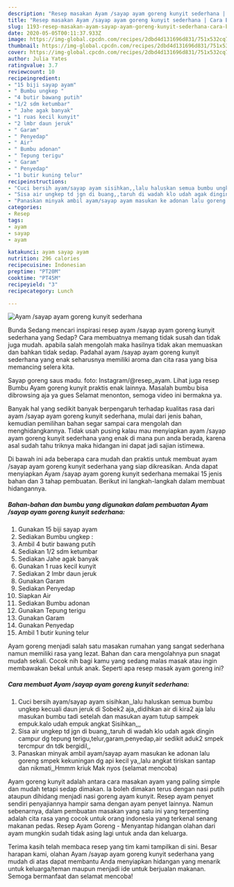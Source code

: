 ```yaml
---
description: "Resep masakan Ayam /sayap ayam goreng kunyit sederhana | Cara Buat Ayam /sayap ayam goreng kunyit sederhana Yang Enak Dan Mudah"
title: "Resep masakan Ayam /sayap ayam goreng kunyit sederhana | Cara Buat Ayam /sayap ayam goreng kunyit sederhana Yang Enak Dan Mudah"
slug: 1193-resep-masakan-ayam-sayap-ayam-goreng-kunyit-sederhana-cara-buat-ayam-sayap-ayam-goreng-kunyit-sederhana-yang-enak-dan-mudah
date: 2020-05-05T00:11:37.933Z
image: https://img-global.cpcdn.com/recipes/2dbd4d131696d831/751x532cq70/ayam-sayap-ayam-goreng-kunyit-sederhana-foto-resep-utama.jpg
thumbnail: https://img-global.cpcdn.com/recipes/2dbd4d131696d831/751x532cq70/ayam-sayap-ayam-goreng-kunyit-sederhana-foto-resep-utama.jpg
cover: https://img-global.cpcdn.com/recipes/2dbd4d131696d831/751x532cq70/ayam-sayap-ayam-goreng-kunyit-sederhana-foto-resep-utama.jpg
author: Julia Yates
ratingvalue: 3.7
reviewcount: 10
recipeingredient:
- "15 biji sayap ayam"
- " Bumbu ungkep "
- "4 butir bawang putih"
- "1/2 sdm ketumbar"
- " Jahe agak banyak"
- "1 ruas kecil kunyit"
- "2 lmbr daun jeruk"
- " Garam"
- " Penyedap"
- " Air"
- " Bumbu adonan"
- " Tepung terigu"
- " Garam"
- " Penyedap"
- "1 butir kuning telur"
recipeinstructions:
- "Cuci bersih ayam/sayap ayam sisihkan,,lalu haluskan semua bumbu ungkep kecuali daun jeruk di Sobek2 aja,,didihkan air di kira2 aja lalu masukan bumbu tadi setelah dan masukan ayam tutup sampek empuk.kalo udah empuk angkat Sisihkan,,,"
- "Sisa air ungkep td jgn di buang,,taruh di wadah klo udah agak dingin campur dg tepung terigu,telur,garam,penyedap,air sedikit aduk2 smpek tercmpur dn tdk bergidil,,"
- "Panaskan minyak ambil ayam/sayap ayam masukan ke adonan lalu goreng smpek kekuningan dg api kecil ya,,lalu angkat tiriskan santap dan nikmati,,Hmmm kriuk Mak nyos (selamat mencoba)"
categories:
- Resep
tags:
- ayam
- sayap
- ayam

katakunci: ayam sayap ayam 
nutrition: 296 calories
recipecuisine: Indonesian
preptime: "PT20M"
cooktime: "PT45M"
recipeyield: "3"
recipecategory: Lunch

---
```



![Ayam /sayap ayam goreng kunyit sederhana](https://img-global.cpcdn.com/recipes/2dbd4d131696d831/751x532cq70/ayam-sayap-ayam-goreng-kunyit-sederhana-foto-resep-utama.jpg)

Bunda Sedang mencari inspirasi resep ayam /sayap ayam goreng kunyit sederhana yang Sedap? Cara membuatnya memang tidak susah dan tidak juga mudah. apabila salah mengolah maka hasilnya tidak akan memuaskan dan bahkan tidak sedap. Padahal ayam /sayap ayam goreng kunyit sederhana yang enak seharusnya memiliki aroma dan cita rasa yang bisa memancing selera kita.

Sayap goreng saus madu. foto: Instagram/@resep_ayam. Lihat juga resep Bumbu Ayam goreng kunyit praktis enak lainnya. Masalah bumbu bisa dibrowsing aja ya gues Selamat menonton, semoga video ini bermakna ya.

Banyak hal yang sedikit banyak berpengaruh terhadap kualitas rasa dari ayam /sayap ayam goreng kunyit sederhana, mulai dari jenis bahan, kemudian pemilihan bahan segar sampai cara mengolah dan menghidangkannya. Tidak usah pusing kalau mau menyiapkan ayam /sayap ayam goreng kunyit sederhana yang enak di mana pun anda berada, karena asal sudah tahu triknya maka hidangan ini dapat jadi sajian istimewa.


Di bawah ini ada beberapa cara mudah dan praktis untuk membuat ayam /sayap ayam goreng kunyit sederhana yang siap dikreasikan. Anda dapat menyiapkan Ayam /sayap ayam goreng kunyit sederhana memakai 15 jenis bahan dan 3 tahap pembuatan. Berikut ini langkah-langkah dalam membuat hidangannya.

<!--inarticleads1-->

##### Bahan-bahan dan bumbu yang digunakan dalam pembuatan Ayam /sayap ayam goreng kunyit sederhana:

1. Gunakan 15 biji sayap ayam
1. Sediakan  Bumbu ungkep :
1. Ambil 4 butir bawang putih
1. Sediakan 1/2 sdm ketumbar
1. Sediakan  Jahe agak banyak
1. Gunakan 1 ruas kecil kunyit
1. Sediakan 2 lmbr daun jeruk
1. Gunakan  Garam
1. Sediakan  Penyedap
1. Siapkan  Air
1. Sediakan  Bumbu adonan
1. Gunakan  Tepung terigu
1. Gunakan  Garam
1. Gunakan  Penyedap
1. Ambil 1 butir kuning telur


Ayam goreng menjadi salah satu masakan rumahan yang sangat sederhana namun memiliki rasa yang lezat. Bahan dan cara mengolahnya pun snagat mudah sekali. Cocok nih bagi kamu yang sedang malas masak atau ingin membawakan bekal untuk anak. Seperti apa resep masak ayam goreng ini? 

<!--inarticleads2-->

##### Cara membuat Ayam /sayap ayam goreng kunyit sederhana:

1. Cuci bersih ayam/sayap ayam sisihkan,,lalu haluskan semua bumbu ungkep kecuali daun jeruk di Sobek2 aja,,didihkan air di kira2 aja lalu masukan bumbu tadi setelah dan masukan ayam tutup sampek empuk.kalo udah empuk angkat Sisihkan,,,
1. Sisa air ungkep td jgn di buang,,taruh di wadah klo udah agak dingin campur dg tepung terigu,telur,garam,penyedap,air sedikit aduk2 smpek tercmpur dn tdk bergidil,,
1. Panaskan minyak ambil ayam/sayap ayam masukan ke adonan lalu goreng smpek kekuningan dg api kecil ya,,lalu angkat tiriskan santap dan nikmati,,Hmmm kriuk Mak nyos (selamat mencoba)


Ayam goreng kunyit adalah antara cara masakan ayam yang paling simple dan mudah tetapi sedap dimakan. Ia boleh dimakan terus dengan nasi putih ataupun dihidang menjadi nasi goreng ayam kunyit. Resep ayam penyet sendiri penyajiannya hampir sama dengan ayam penyet lainnya. Namun sebenarnya, dalam pembuatan masakan yang satu ini yang terpenting adalah cita rasa yang cocok untuk orang indonesia yang terkenal senang makanan pedas. Resep Ayam Goreng - Menyantap hidangan olahan dari ayam mungkin sudah tidak asing lagi untuk anda dan keluarga. 

Terima kasih telah membaca resep yang tim kami tampilkan di sini. Besar harapan kami, olahan Ayam /sayap ayam goreng kunyit sederhana yang mudah di atas dapat membantu Anda menyiapkan hidangan yang menarik untuk keluarga/teman maupun menjadi ide untuk berjualan makanan. Semoga bermanfaat dan selamat mencoba!
